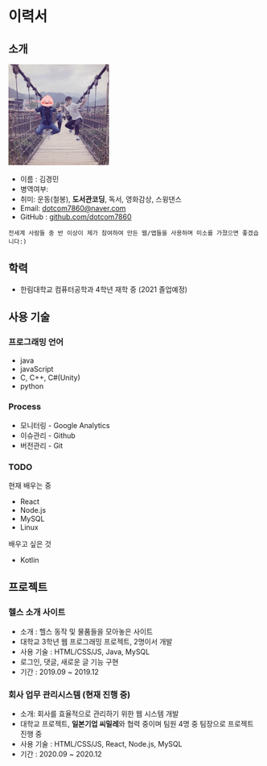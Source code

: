 # 이력서
## 소개
<img src='./images/profile.jpg' width="200" height="200" />

- 이름 : 김경민
- 병역여부: 
- 취미: 운동(철봉), **도서관코딩**, 독서, 영화감상, 스윙댄스
- Email: dotcom7860@naver.com
- GitHub : [github.com/dotcom7860](https://github.com/dotcom7860)
```
전세계 사람들 중 반 이상이 제가 참여하여 만든 웹/앱들을 사용하며 미소를 가졌으면 좋겠습니다:)
```

## 학력
- 한림대학교 컴퓨터공학과 4학년 재학 중 (2021 졸업예정)

## 사용 기술
### 프로그래밍 언어
- java
- javaScript
- C, C++, C#(Unity)
- python

### Process
- 모니터링 - Google Analytics
- 이슈관리 - Github
- 버전관리 - Git

### TODO
현재 배우는 중
- React
- Node.js
- MySQL
- Linux

배우고 싶은 것<br/>
- Kotlin

## 프로젝트
### 헬스 소개 사이트
- 소개 : 헬스 동작 및 물품들을 모아놓은 사이트
- 대학교 3학년 웹 프로그래밍 프로젝트, 2명이서 개발
- 사용 기술 : HTML/CSS/JS, Java, MySQL
- 로그인, 댓글, 새로운 글 기능 구현
- 기간 : 2019.09 ~ 2019.12

### 회사 업무 관리시스템 (현재 진행 중) 
- 소개: 회사를 효율적으로 관리하기 위한 웹 시스템 개발
- 대학교 프로젝트, **일본기업 씨밀레**와 협력 중이며 팀원 4명 중 팀장으로 프로젝트 진행 중
- 사용 기술 : HTML/CSS/JS, React, Node.js, MySQL
- 기간 : 2020.09 ~ 2020.12
